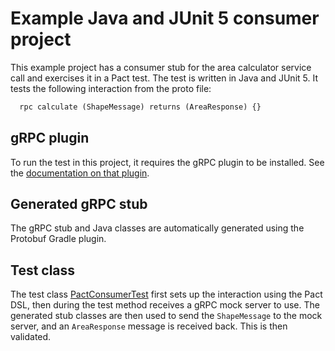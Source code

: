 # Example Java and JUnit 5 consumer project

This example project has a consumer stub for the area calculator service call and exercises it in a Pact test. The
test is written in Java and JUnit 5. It tests the following interaction from the proto file:

```protobuf
  rpc calculate (ShapeMessage) returns (AreaResponse) {}
```

## gRPC plugin

To run the test in this project, it requires the gRPC plugin to be installed. See the [documentation on that plugin](https://github.com/pactflow/pact-protobuf-plugin#installation).

## Generated gRPC stub

The gRPC stub and Java classes are automatically generated using the Protobuf Gradle plugin.

## Test class

The test class [PactConsumerTest](src/test/java/io/pact/example/grpc/consumer/PactConsumerTest.java) first sets up
the interaction using the Pact DSL, then during the test method receives a gRPC mock server to use. The generated
stub classes are then used to send the `ShapeMessage` to the mock server, and an `AreaResponse` message is received back.
This is then validated.
